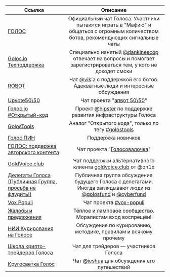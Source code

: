 | Ссылка   |      Описание      | 
|----------------|:-------------------------:|
| [ГОЛОС](https://t.me/golos_io)  | Официальный чат Голоса. Участники пытаются играть в "Мафию" и общаться с огромным количеством ботов, рекомендующих сигнальные чаты |
| [Golos.io Техподдержка](https://t.me/golos_support) | Специально нанятый [@dankinescop](https://t.me/dankinescop) отвечает на вопросы и помогает зарегистрироваться тем, у кого не доходят смски |
| [ROBOT](https://t.me/chain_cf)|  Чат [@vik](https://golos.io/@vik)'a с поддержкой его ботов. Адекватные люди и интересные обсуждения |
| [Upvote50\50](https://t.me/joinchat/AsAZwg2Dtj2BSOI_jBLLxQ) | Чат проекта "[апвот 50\50](https://golos.io/trending/ru--apvot50-50)" |
| [Голос.io #Открытый-код](https://t.me/golosOtkrytyijKod) | Проект [@hipster](https://golos.io/@hipster) по поддержке развития инфраструктуры Голоса |
| [GolosTools](https://t.me/GolosTools) | Аналог "Открытого кода", только по тегу [#golostools](https://golos.io/trending/golostools) |
| [Голос ПИН](https://t.me/joinchat/GQu0jxDuMpHuS28p7yaFRQ) | Поддержка новичков |
| [ГОЛОС: поддержка авторского контента](https://t.me/joinchat/AlKeQUQpN8-9oShtaTcY7Q) | Чат проекта "[Голосовалочка](https://golos.io/ru--golosovalochka/@chiliec/golosovalochka)" |
| [GoldVoice.club](https://t.me/goldvoice)| Чат поддержки альтернативного клиента [goldvoice.club](https://goldvoice.club) от @on1x  |
| [Делегаты Голоса (Публичная Группа, просьба не флудить!)](https://t.me/golos_delegates) | Публичная группа обсуждения будущего Голоса с делегатами. Иногда заглядывают люди из [@golosfund](https://golos.io/@golosfund) и [@cyberfund](https://golos.io/@cyberfund) |
| [Vox Populi](https://t.me/Vox_Populi_Centre) | Чат проекта [#vox-populi](https://golos.io/trending/vox-populi) |
| [Жалобы и предложения](https://t.me/golosio_complaints) | Тёплое и ламповое сообщество. Моралистам вход воспрещён!|
| [НИИ Курирования на Голосе](https://t.me/pauk_unofficial) | Обсуждение по курированию, методике, правилам и всякому прочему |
| [Школа крипто-трейдеров Голоса](https://t.me/joinchat/FxPyUURcpDc9k3HPc2Q3Jw) | Чат для трейдеров —  участников Голоса |
| [Кругосветка Голос](https://t.me/krugosvetka_golos) | Чат [@ieshua](https://golos.io/@ieshua) для обсуждения его путешествий|